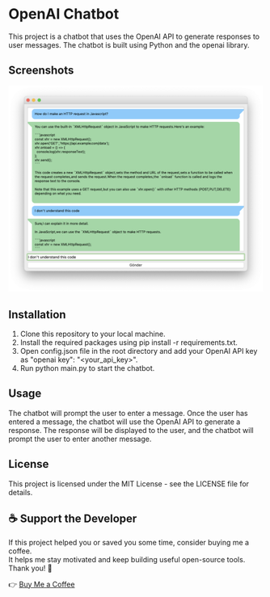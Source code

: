 # OpenAI Chatbot
This project is a chatbot that uses the OpenAI API to generate responses to user messages. The chatbot is built using Python and the openai library.

## Screenshots
![Example](screenshots/example.png)

## Installation
1. Clone this repository to your local machine.
2. Install the required packages using pip install -r requirements.txt.
3. Open config.json file in the root directory and add your OpenAI API key as "openai key": "<your_api_key>".
4. Run python main.py to start the chatbot.

## Usage
The chatbot will prompt the user to enter a message. Once the user has entered a message, the chatbot will use the OpenAI API to generate a response. The response will be displayed to the user, and the chatbot will prompt the user to enter another message.

## License
This project is licensed under the MIT License - see the LICENSE file for details.

## ☕ Support the Developer

If this project helped you or saved you some time, consider buying me a coffee.  
It helps me stay motivated and keep building useful open-source tools.  
Thank you! 🙌

👉 [Buy Me a Coffee](https://coff.ee/erensunar)




